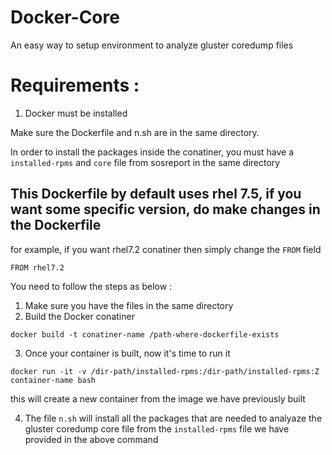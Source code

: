 # Docker-Core
An easy way to setup environment to analyze gluster coredump files


# Requirements :
1. Docker must be installed

Make sure the Dockerfile and n.sh are in the same directory.

In order to install the packages inside the conatiner, you must have a `installed-rpms` and `core` file from sosreport in the same directory

This Dockerfile by default uses rhel 7.5, if you want some specific version, do make changes in the Dockerfile
-
 for example, if you want rhel7.2 conatiner then simply change the `FROM` field
~~~
FROM rhel7.2
~~~

You need to follow the steps as below :
1. Make sure you have the files in the same directory
2. Build the Docker conatiner
~~~
docker build -t conatiner-name /path-where-dockerfile-exists
~~~
3. Once your container is built, now it's time to run it

~~~
docker run -it -v /dir-path/installed-rpms:/dir-path/installed-rpms:Z container-name bash
~~~

this will create a new container from the image we have previously built

4. The file `n.sh` will install all the packages that are needed to analyaze the gluster coredump core file from the `installed-rpms` file we have provided in the above command

